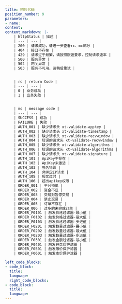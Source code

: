 ```yaml
---
title: 响应代码
position_number: 9
parameters:
- name:
content:
content_markdown: |-
    | httpStatus | 描述 |
    | --- | --- |
    | 200 | 请求成功，请进一步查看rc、mc部分 |
    | 404 | 接口不存在 |
    | 429 | 请求过于频繁，请按照限速要求，控制请求速率 |
    | 500 | 服务异常 |
    | 502 | 网关异常 |
    | 503 | 服务不可用，请稍后重试 |
    

    | rc | return Code |
    | --- | --- |
    | 0 | 业务成功 |
    | 1 | 业务失败 |
    
    
    | mc | message code |
    | --- | --- |
    | SUCCESS | 成功 |
    | FAILURE | 失败 |
    | AUTH_001 | 缺少请求头 xt-validate-appkey |
    | AUTH_002 | 缺少请求头 xt-validate-timestamp |
    | AUTH_003 | 缺少请求头 xt-validate-recvwindow |
    | AUTH_004 | 错误的请求头 xt-validate-recvwindow |
    | AUTH_005 | 缺少请求头 xt-validate-algorithms |
    | AUTH_006 | 错误的请求头 xt-validate-algorithms |
    | AUTH_007 | 缺少请求头 xt-validate-signature |
    | AUTH_101 | ApiKey不存在 |
    | AUTH_102 | ApiKey未激活 |
    | AUTH_103 | 签名错误 |
    | AUTH_104 | 非绑定IP请求 |
    | AUTH_105 | 报文过时 |
    | AUTH_106 | 超出apikey权限 |
    | ORDER_001 | 平台拒单 |
    | ORDER_002 | 资金不足 |
    | ORDER_003 | 交易对暂停交易 |
    | ORDER_004 | 禁止交易 |
    | ORDER_005 | 订单不存在 |
    | ORDER_006 | 过多的未完成订单 |
    | ORDER_F0101 | 触发价格过滤器-最小值 |
    | ORDER_F0102 | 触发价格过滤器-最大值 |
    | ORDER_F0103 | 触发价格过滤器-步进值 |
    | ORDER_F0201 | 触发数量过滤器-最小值 |
    | ORDER_F0202 | 触发数量过滤器-最大值 |
    | ORDER_F0203 | 触发数量过滤器-步进值 |
    | ORDER_F0301 | 触发金额过滤器-最小值 |
    | ORDER_F0401 | 触发开盘保护滤器 |
    | ORDER_F0501 | 触发限价保护滤器 |
    | ORDER_F0601 | 触发市价保护滤器 |

left_code_blocks:
- code_block:
  title:
  language:
  right_code_blocks:
- code_block:
  title:
  language:
---
```



